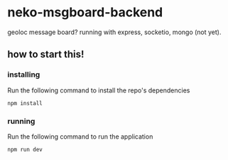 # neko-msgboard-backend
geoloc message board?
running with express, socketio, mongo (not yet).

## how to start this!
### installing

Run the following command to install the repo's dependencies
```
npm install
```

### running

Run the following command to run the application
```
npm run dev
```
